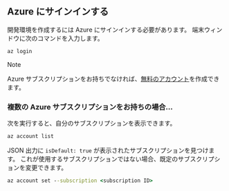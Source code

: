 ## <a name="sign-in-to-azure"></a>Azure にサインインする
開発環境を作成するには Azure にサインインする必要があります。 端末ウィンドウに次のコマンドを入力します。
```cmd
az login
```

> [!Note]
> Azure サブスクリプションをお持ちでなければ、[無料のアカウント](https://azure.microsoft.com/free)を作成できます。

### <a name="if-you-have-multiple-azure-subscriptions"></a>複数の Azure サブスクリプションをお持ちの場合...
次を実行すると、自分のサブスクリプションを表示できます。 
```cmd
az account list
```
JSON 出力に `isDefault: true` が表示されたサブスクリプションを見つけます。
これが使用するサブスクリプションではない場合、既定のサブスクリプションを変更できます。
```cmd
az account set --subscription <subscription ID>
```
